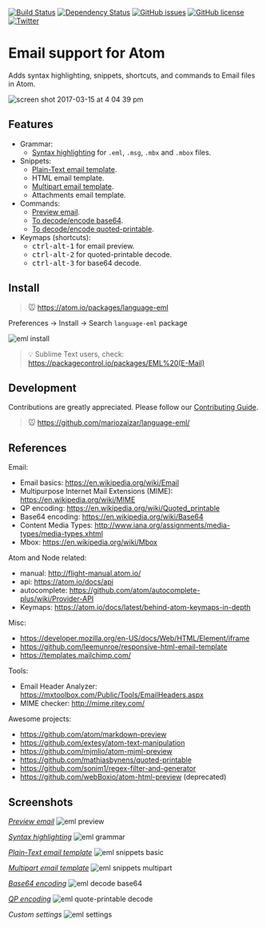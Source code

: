 [![Build Status](https://travis-ci.org/mariozaizar/language-eml.svg?branch=master)](https://travis-ci.org/mariozaizar/language-eml)
[![Dependency Status](https://david-dm.org/mariozaizar/language-eml.svg)](https://david-dm.org/mariozaizar/language-eml)
[![GitHub issues](https://img.shields.io/github/issues/mariozaizar/language-eml.svg)](https://github.com/mariozaizar/language-eml/issues)
[![GitHub license](https://img.shields.io/badge/license-MIT-blue.svg)](https://raw.githubusercontent.com/mariozaizar/language-eml/master/LICENSE.md)
[![Twitter](https://img.shields.io/twitter/url/https/github.com/mariozaizar/language-eml.svg?style=social)](https://twitter.com/intent/tweet?text=EML%20Language%20support%20for%20%40Atom%20editor%3A%20https%3A%2F%2Fatom.io%2Fpackages%2Flanguage-eml%20via%20%40mariozaizar&url=%5Bobject%20Object%5D)

# Email support for Atom

Adds syntax highlighting, snippets, shortcuts, and commands to Email files in Atom.

![screen shot 2017-03-15 at 4 04 39 pm](https://cloud.githubusercontent.com/assets/164819/23974678/b8134482-0999-11e7-8af7-a10b1cbd7711.png)

## Features

* Grammar:
  * [Syntax highlighting](#eml-grammar) for `.eml`, `.msg`, `.mbx` and `.mbox` files.
* Snippets:
  * [Plain-Text email template](#eml-snippets-basic).
  * HTML email template.
  * [Multipart email template](#eml-snippets-multipart).
  * Attachments email template.
* Commands:
  * [Preview email](#eml-preview).
  * [To decode/encode base64](#eml-decode-base64).
  * [To decode/encode quoted-printable](#eml-quote-printable-decode).
* Keymaps (shortcuts):
  * <kbd>ctrl-alt-1</kbd> for email preview.
  * <kbd>ctrl-alt-2</kbd> for quoted-printable decode.
  * <kbd>ctrl-alt-3</kbd> for base64 decode.

## Install

> :mouse: https://atom.io/packages/language-eml

Preferences → Install → Search `language-eml` package

![eml install](https://cloud.githubusercontent.com/assets/164819/23042201/988b15f2-f44c-11e6-833a-99e6503718b9.gif)

> :bulb: Sublime Text users, check: https://packagecontrol.io/packages/EML%20(E-Mail)

## Development

Contributions are greatly appreciated. Please follow our [Contributing Guide](CONTRIBUTING.md).

> :mouse: https://github.com/mariozaizar/language-eml/

## References

Email:
- Email basics: https://en.wikipedia.org/wiki/Email
- Multipurpose Internet Mail Extensions (MIME): https://en.wikipedia.org/wiki/MIME
- QP encoding: https://en.wikipedia.org/wiki/Quoted_printable
- Base64 encoding: https://en.wikipedia.org/wiki/Base64
- Content Media Types: http://www.iana.org/assignments/media-types/media-types.xhtml
- Mbox: https://en.wikipedia.org/wiki/Mbox

Atom and Node related:
- manual: http://flight-manual.atom.io/
- api: https://atom.io/docs/api
- autocomplete: https://github.com/atom/autocomplete-plus/wiki/Provider-API
- Keymaps: https://atom.io/docs/latest/behind-atom-keymaps-in-depth

Misc:
- https://developer.mozilla.org/en-US/docs/Web/HTML/Element/iframe
- https://github.com/leemunroe/responsive-html-email-template
- https://templates.mailchimp.com/

Tools:
- Email Header Analyzer: https://mxtoolbox.com/Public/Tools/EmailHeaders.aspx
- MIME checker: http://mime.ritey.com/

Awesome projects:
- https://github.com/atom/markdown-preview
- https://github.com/extesy/atom-text-manipulation
- https://github.com/mjmlio/atom-mjml-preview
- https://github.com/mathiasbynens/quoted-printable
- https://github.com/sonim1/regex-filter-and-generator
- https://github.com/webBoxio/atom-html-preview (deprecated)

## Screenshots

*[Preview email](#eml-preview)*
![eml preview](https://cloud.githubusercontent.com/assets/164819/23978557/e6e62618-09b1-11e7-97be-7da1b902b38a.gif)

*[Syntax highlighting](#eml-grammar)*
![eml grammar](https://cloud.githubusercontent.com/assets/164819/23042206/9e354360-f44c-11e6-92d4-5ea9e90e2af6.gif)

*[Plain-Text email template](#eml-snippets-basic)*
![eml snippets basic](https://cloud.githubusercontent.com/assets/164819/23042214/a409a538-f44c-11e6-8182-7c11a0466a78.gif)

*[Multipart email template](#eml-snippets-multipart)*
![eml snippets multipart](https://cloud.githubusercontent.com/assets/164819/23042220/a6e7c5f0-f44c-11e6-961e-4e78a0bca9f4.gif)

*[Base64 encoding](#eml-decode-base64)*
![eml decode base64](https://cloud.githubusercontent.com/assets/164819/23042222/aa6dc774-f44c-11e6-8645-f0428c2b4577.gif)

*[QP encoding](#eml-quote-printable-decode)*
![eml quote-printable decode](https://cloud.githubusercontent.com/assets/164819/23193032/a48cb3b6-f85b-11e6-8e86-1da3ddff09bf.gif)

*Custom settings*
![eml settings](https://cloud.githubusercontent.com/assets/164819/23042236/b241d3e6-f44c-11e6-9ec6-be14742cd6de.gif)
